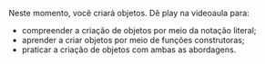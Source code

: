 Neste momento, você criará objetos. Dê play na videoaula para:

- compreender a criação de objetos por meio da notação literal;
- aprender a criar objetos por meio de funções construtoras;
- praticar a criação de objetos com ambas as abordagens.
